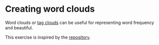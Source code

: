 # Creating word clouds

Word clouds or [tag clouds](https://en.wikipedia.org/wiki/Tag_cloud) can be useful for representing word frequency and beautiful.

This exercise is inspired by the [repository](https://github.com/amueller/word_cloud).
